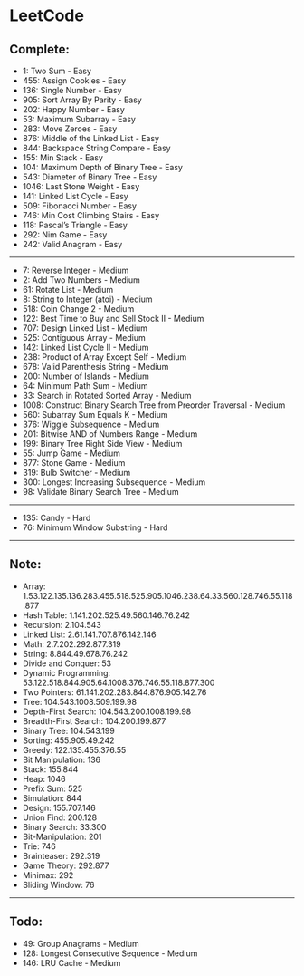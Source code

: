 # LeetCode

## Complete:

- 1: Two Sum - Easy
- 455: Assign Cookies - Easy
- 136: Single Number - Easy
- 905: Sort Array By Parity - Easy
- 202: Happy Number - Easy
- 53: Maximum Subarray - Easy
- 283: Move Zeroes - Easy
- 876: Middle of the Linked List - Easy
- 844: Backspace String Compare - Easy
- 155: Min Stack - Easy
- 104: Maximum Depth of Binary Tree - Easy
- 543: Diameter of Binary Tree - Easy
- 1046: Last Stone Weight - Easy
- 141: Linked List Cycle - Easy
- 509: Fibonacci Number - Easy
- 746: Min Cost Climbing Stairs - Easy
- 118: Pascal’s Triangle - Easy
- 292: Nim Game - Easy
- 242: Valid Anagram - Easy

---

- 7:  Reverse Integer - Medium
- 2: Add Two Numbers - Medium
- 61: Rotate List - Medium
- 8: String to Integer (atoi) - Medium
- 518: Coin Change 2 - Medium
- 122: Best Time to Buy and Sell Stock II - Medium
- 707: Design Linked List - Medium
- 525: Contiguous Array - Medium
- 142: Linked List Cycle II - Medium
- 238: Product of Array Except Self - Medium
- 678: Valid Parenthesis String - Medium
- 200: Number of Islands - Medium
- 64: Minimum Path Sum - Medium
- 33: Search in Rotated Sorted Array - Medium
- 1008: Construct Binary Search Tree from Preorder Traversal - Medium
- 560: Subarray Sum Equals K - Medium
- 376: Wiggle Subsequence - Medium
- 201: Bitwise AND of Numbers Range - Medium
- 199: Binary Tree Right Side View - Medium
- 55: Jump Game - Medium
- 877: Stone Game - Medium
- 319: Bulb Switcher - Medium
- 300: Longest Increasing Subsequence - Medium
- 98: Validate Binary Search Tree - Medium

---

- 135: Candy - Hard
- 76: Minimum Window Substring - Hard

---
## Note:

- Array: 1.53.122.135.136.283.455.518.525.905.1046.238.64.33.560.128.746.55.118.877
- Hash Table: 1.141.202.525.49.560.146.76.242
- Recursion: 2.104.543
- Linked List: 2.61.141.707.876.142.146
- Math: 2.7.202.292.877.319
- String: 8.844.49.678.76.242
- Divide and Conquer: 53
- Dynamic Programming: 53.122.518.844.905.64.1008.376.746.55.118.877.300
- Two Pointers: 61.141.202.283.844.876.905.142.76
- Tree: 104.543.1008.509.199.98
- Depth-First Search: 104.543.200.1008.199.98
- Breadth-First Search: 104.200.199.877
- Binary Tree: 104.543.199
- Sorting: 455.905.49.242
- Greedy: 122.135.455.376.55
- Bit Manipulation: 136
- Stack: 155.844
- Heap: 1046
- Prefix Sum: 525
- Simulation: 844
- Design: 155.707.146
- Union Find: 200.128
- Binary Search: 33.300
- Bit-Manipulation: 201
- Trie: 746
- Brainteaser: 292.319
- Game Theory: 292.877
- Minimax: 292
- Sliding Window: 76
---
## Todo:

- 49: Group Anagrams - Medium
- 128: Longest Consecutive Sequence - Medium
- 146: LRU Cache - Medium